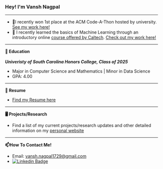 ### Hey! I'm Vansh Nagpal
---
- 🌱I recently won 1st place at the ACM Code-A-Thon hosted by university. [See my work here!](https://github.com/vnagpal25/acm_code_a_thon_fall23)
- 🌱 I recently learned the basics of Machine Learning through an introductory online [course offered by Caltech](https://home.work.caltech.edu/telecourse). [Check out my work here!](https://github.com/vnagpal25/Learning_From_Data)
---
**🏫 Education**</br></br>
***Univeristy of South Carolina Honors College, Class of 2025***
- Major in Computer Science and Mathematics | Minor in Data Science
- GPA: 4.00
---
**📝 Resume**
- [Find my Resume here](Nagpal_Resume_Fall23_updated.pdf)
---
**🖥️ Projects/Research**
- Find a list of my current projects/research updates and other detailed information on my [personal website](https://vnagpal25.github.io)
---
**📫How To Contact Me!**
- Email: vansh.nagpal1729@gmail.com
- [![Linkedin Badge](https://img.shields.io/badge/-LinkedIn-blue?style=flat-square&logo=Linkedin&logoColor=white&link=https://www.linkedin.com/in/harshkumarkhatri/)](https://www.linkedin.com/in/vnagpal123456/)
